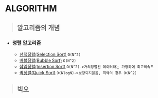 # ALGORITHM

> ## 알고리즘의 개념

- ### 정렬 알고리즘
  - [선택정렬(Selection Sort)](https://github.com/euijunh/algorithm/blob/main/sort-selection-sort.md) `O(N^2)`
  - [버블정렬(Bubble Sort)](https://github.com/euijunh/algorithm/blob/main/sort-bubble-sort.md) `O(N^2)`
  - [삽입정렬(Insertion Sort)](https://github.com/euijunh/algorithm/blob/main/sort-insertion-sort.md) `O(N^2)->거의정렬된 데이터라는 가정하에 최고의속도`
  - [퀵정렬(Quick Sort)](https://github.com/euijunh/algorithm/blob/main/sort-quick-sort.md) `O(NlogN)->보장되지않음, 최악의 경우 O(N^2)`


> ## 빅오
